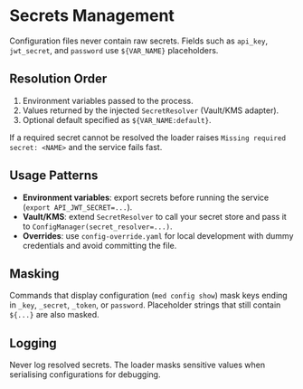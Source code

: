 # Secrets Management

Configuration files never contain raw secrets. Fields such as `api_key`, `jwt_secret`, and `password` use `${VAR_NAME}` placeholders.

## Resolution Order

1. Environment variables passed to the process.
2. Values returned by the injected `SecretResolver` (Vault/KMS adapter).
3. Optional default specified as `${VAR_NAME:default}`.

If a required secret cannot be resolved the loader raises `Missing required secret: <NAME>` and the service fails fast.

## Usage Patterns

- **Environment variables**: export secrets before running the service (`export API_JWT_SECRET=...`).
- **Vault/KMS**: extend `SecretResolver` to call your secret store and pass it to `ConfigManager(secret_resolver=...)`.
- **Overrides**: use `config-override.yaml` for local development with dummy credentials and avoid committing the file.

## Masking

Commands that display configuration (`med config show`) mask keys ending in `_key`, `_secret`, `_token`, or `password`. Placeholder strings that still contain `${...}` are also masked.

## Logging

Never log resolved secrets. The loader masks sensitive values when serialising configurations for debugging.
